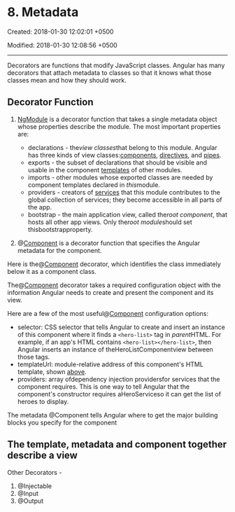 # 8. Metadata

Created: 2018-01-30 12:02:01 +0500

Modified: 2018-01-30 12:08:56 +0500

---

Decorators are functions that modify JavaScript classes. Angular has many decorators that attach metadata to classes so that it knows what those classes mean and how they should work.

## Decorator Function

1. [NgModule](https://angular.io/api/core/NgModule) is a decorator function that takes a single metadata object whose properties describe the module. The most important properties are:
    - declarations - the*view classes*that belong to this module. Angular has three kinds of view classes:[components](https://angular.io/guide/architecture#components), [directives](https://angular.io/guide/architecture#directives), and [pipes](https://angular.io/guide/pipes).
    - exports - the subset of declarations that should be visible and usable in the component [templates](https://angular.io/guide/architecture#templates) of other modules.
    - imports - other modules whose exported classes are needed by component templates declared in *this*module.
    - providers - creators of [services](https://angular.io/guide/architecture#services) that this module contributes to the global collection of services; they become accessible in all parts of the app.
    - bootstrap - the main application view, called the*root component*, that hosts all other app views. Only the*root module*should set thisbootstrapproperty.

2. @[Component](https://angular.io/api/core/Component) is a decorator function that specifies the Angular metadata for the component.

Here is the@[Component](https://angular.io/api/core/Component) decorator, which identifies the class immediately below it as a component class.

The@[Component](https://angular.io/api/core/Component) decorator takes a required configuration object with the information Angular needs to create and present the component and its view.

Here are a few of the most useful@[Component](https://angular.io/api/core/Component) configuration options:

- selector: CSS selector that tells Angular to create and insert an instance of this component where it finds a `<hero-list>` tag in *parent*HTML. For example, if an app's HTML contains `<hero-list></hero-list>`, then Angular inserts an instance of theHeroListComponentview between those tags.
- templateUrl: module-relative address of this component's HTML template, shown [above](https://angular.io/guide/architecture#templates).
- providers: array ofdependency injection providersfor services that the component requires. This is one way to tell Angular that the component's constructor requires aHeroServiceso it can get the list of heroes to display.

The metadata @Component tells Angular where to get the major building blocks you specify for the component

## The template, metadata and component together describe a view

Other Decorators -

1. @Injectable
2. @Input
3. @Output
